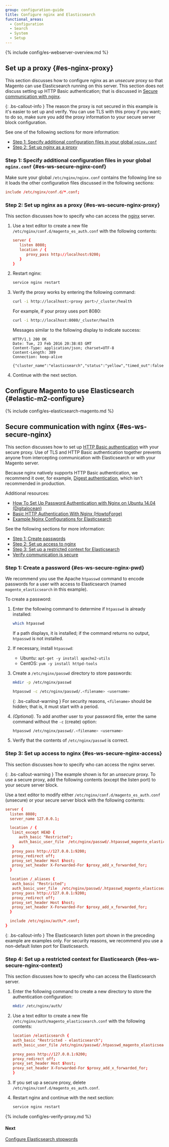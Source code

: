 ```yaml
---
group: configuration-guide
title: Configure nginx and Elasticsearch
functional_areas:
  - Configuration
  - Search
  - System
  - Setup
---
```


{% include config/es-webserver-overview.md %}

## Set up a proxy {#es-nginx-proxy}

This section discusses how to configure nginx as an *unsecure* proxy so that Magento can use Elasticsearch running on this server. This section does not discuss setting up HTTP Basic authentication; that is discussed in [Secure communication with nginx](#es-ws-secure-nginx).

{: .bs-callout-info }
The reason the proxy is not secured in this example is it's easier to set up and verify. You can use TLS with this proxy if you want; to do so, make sure you add the proxy information to your secure server block configuration.

See one of the following sections for more information:

* [Step 1: Specify additional configuration files in your global `nginx.conf`](#es-ws-secure-nginx-conf)
* [Step 2: Set up nginx as a proxy](#es-ws-secure-nginx-proxy)

### Step 1: Specify additional configuration files in your global `nginx.conf` {#es-ws-secure-nginx-conf}

Make sure your global `/etc/nginx/nginx.conf` contains the following line so it loads the other configuration files discussed in the following sections:

```conf
include /etc/nginx/conf.d/*.conf;
```

### Step 2: Set up nginx as a proxy {#es-ws-secure-nginx-proxy}

This section discusses how to specify who can access the [nginx](https://glossary.magento.com/nginx) server.

1. Use a text editor to create a new file `/etc/nginx/conf.d/magento_es_auth.conf` with the following contents:

   ```conf
   server {
      listen 8080;
      location / {
         proxy_pass http://localhost:9200;
      }
   }
   ```

1. Restart nginx:

   ```bash
   service nginx restart
   ```

1. Verify the proxy works by entering the following command:

   ```bash
   curl -i http://localhost:<proxy port>/_cluster/health
   ```

   For example, if your proxy uses port 8080:

   ```bash
   curl -i http://localhost:8080/_cluster/health
   ```

   Messages similar to the following display to indicate success:

   ```terminal
   HTTP/1.1 200 OK
   Date: Tue, 23 Feb 2016 20:38:03 GMT
   Content-Type: application/json; charset=UTF-8
   Content-Length: 389
   Connection: keep-alive

   {"cluster_name":"elasticsearch","status":"yellow","timed_out":false,"number_of_nodes":1,"number_of_data_nodes":1,"active_primary_shards":5,"active_shards":5,"relocating_shards":0,"initializing_shards":0,"unassigned_shards":5,"delayed_unassigned_shards":0,"number_of_pending_tasks":0,"number_of_in_flight_fetch":0,"task_max_waiting_in_queue_millis":0,"active_shards_percent_as_number":50.0}
   ```

1. Continue with the next section.

## Configure Magento to use Elasticsearch {#elastic-m2-configure}

{% include config/es-elasticsearch-magento.md %}

## Secure communication with nginx {#es-ws-secure-nginx}

This section discusses how to set up [HTTP Basic authentication](http://nginx.org/en/docs/http/ngx_http_auth_basic_module.html) with your secure proxy. Use of TLS and HTTP Basic authentication together prevents anyone from intercepting communication with Elasticsearch or with your Magento server.

Because nginx natively supports HTTP Basic authentication, we recommend it over, for example, [Digest authentication](https://www.nginx.com/resources/wiki/modules/auth_digest/), which isn't recommended in production.

Additional resources:

* [How To Set Up Password Authentication with Nginx on Ubuntu 14.04 (Digitalocean)](https://www.digitalocean.com/community/tutorials/how-to-set-up-password-authentication-with-nginx-on-ubuntu-14-04)
* [Basic HTTP Authentication With Nginx (HowtoForge)](https://www.howtoforge.com/basic-http-authentication-with-nginx)
* [Example Nginx Configurations for Elasticsearch](https://gist.github.com/karmi/b0a9b4c111ed3023a52d)

See the following sections for more information:

* [Step 1: Create passwords](#es-ws-secure-nginx-pwd)
* [Step 2: Set up access to nginx](#es-ws-secure-nginx-access)
* [Step 3: Set up a restricted context for Elasticsearch](#es-ws-secure-nginx-context)
* [Verify communication is secure](#es-ws-secure-verify)

### Step 1: Create a password {#es-ws-secure-nginx-pwd}

We recommend you use the Apache `htpasswd` command to encode passwords for a user with access to Elasticsearch (named `magento_elasticsearch` in this example).

To create a password:

1. Enter the following command to determine if `htpasswd` is already installed:

   ```bash
   which htpasswd
   ```

   If a path displays, it is installed; if the command returns no output, `htpasswd` is not installed.

1. If necessary, install `htpasswd`:

   * Ubuntu: `apt-get -y install apache2-utils`
   * CentOS: `yum -y install httpd-tools`

1. Create a `/etc/nginx/passwd` directory to store passwords:

   ```bash
   mkdir -p /etc/nginx/passwd
   ```

   ```bash
   htpasswd -c /etc/nginx/passwd/.<filename> <username>
   ```

   {: .bs-callout-warning }
   For security reasons, `<filename>` should be hidden; that is, it must start with a period.

1. *(Optional).* To add another user to your password file, enter the same command without the `-c` (create) option:

   ```bash
   htpasswd /etc/nginx/passwd/.<filename> <username>
   ```

1. Verify that the contents of `/etc/nginx/passwd` is correct.

### Step 3: Set up access to nginx {#es-ws-secure-nginx-access}

This section discusses how to specify who can access the nginx server.

{: .bs-callout-warning }
The example shown is for an *unsecure* proxy. To use a secure proxy, add the following contents (except the listen port) to your secure server block.

Use a text editor to modify either `/etc/nginx/conf.d/magento_es_auth.conf` (unsecure) or your secure server block with the following contents:

```conf
server {
  listen 8080;
  server_name 127.0.0.1;

  location / {
   limit_except HEAD {
      auth_basic "Restricted";
      auth_basic_user_file  /etc/nginx/passwd/.htpasswd_magento_elasticsearch;
   }
   proxy_pass http://127.0.0.1:9200;
   proxy_redirect off;
   proxy_set_header Host $host;
   proxy_set_header X-Forwarded-For $proxy_add_x_forwarded_for;
  }

  location /_aliases {
   auth_basic "Restricted";
   auth_basic_user_file  /etc/nginx/passwd/.htpasswd_magento_elasticsearch;
   proxy_pass http://127.0.0.1:9200;
   proxy_redirect off;
   proxy_set_header Host $host;
   proxy_set_header X-Forwarded-For $proxy_add_x_forwarded_for;
  }

  include /etc/nginx/auth/*.conf;
}
```

{: .bs-callout-info }
The Elasticsearch listen port shown in the preceding example are examples only. For security reasons, we recommend you use a non-default listen port for Elasticsearch.

### Step 4: Set up a restricted context for Elasticsearch {#es-ws-secure-nginx-context}

This section discusses how to specify who can access the Elasticsearch server.

1. Enter the following command to create a new directory to store the authentication configuration:

   ```bash
   mkdir /etc/nginx/auth/
   ```

1. Use a text editor to create a new file `/etc/nginx/auth/magento_elasticsearch.conf` with the following contents:

   ```conf
   location /elasticsearch {
   auth_basic "Restricted - elasticsearch";
   auth_basic_user_file /etc/nginx/passwd/.htpasswd_magento_elasticsearch;

   proxy_pass http://127.0.0.1:9200;
   proxy_redirect off;
   proxy_set_header Host $host;
   proxy_set_header X-Forwarded-For $proxy_add_x_forwarded_for;
   }
   ```

1. If you set up a secure proxy, delete `/etc/nginx/conf.d/magento_es_auth.conf`.
1. Restart nginx and continue with the next section:

   ```bash
   service nginx restart
   ```

{% include config/es-verify-proxy.md %}

#### Next

[Configure Elasticsearch stopwords]({{page.baseurl}}/config-guide/elasticsearch/es-config-stopwords.html)

